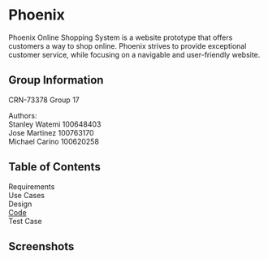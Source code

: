 # Phoenix

Phoenix Online Shopping System is a website prototype that offers customers a way to shop online. Phoenix strives to provide exceptional customer service, while focusing on a navigable and user-friendly website.

## Group Information
CRN-73378 Group 17

Authors:\
Stanley Watemi 100648403\
Jose Martinez 100763170\
Michael Carino 100620258

## Table of Contents
Requirements\
Use Cases\
Design\
[Code](https://github.com/Winter22SOFE2720/Group-17-Project/tree/main/Code)\
Test Case

## Screenshots
